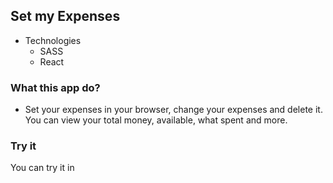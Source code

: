 ## Set my Expenses

- Technologies
  * SASS
  * React

### What this app do?
- Set your expenses in your browser, change your expenses and delete it. You can view your total money, available, 
  what spent and more.

### Try it
You can try it in 
>

